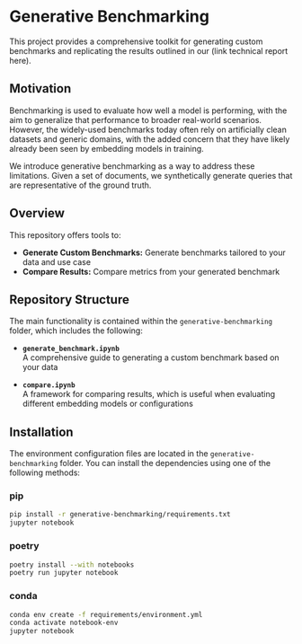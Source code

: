 # Generative Benchmarking

This project provides a comprehensive toolkit for generating custom benchmarks and replicating the results outlined in our (link technical report here).

## Motivation

Benchmarking is used to evaluate how well a model is performing, with the aim to generalize that performance to broader real-world scenarios. However, the widely-used benchmarks today often rely on artificially clean datasets and generic domains, with the added concern that they have likely already been seen by embedding models in training.

We introduce generative benchmarking as a way to address these limitations. Given a set of documents, we synthetically generate queries that are representative of the ground truth.


## Overview
This repository offers tools to:
- **Generate Custom Benchmarks:** Generate benchmarks tailored to your data and use case
- **Compare Results:** Compare metrics from your generated benchmark

## Repository Structure
The main functionality is contained within the `generative-benchmarking` folder, which includes the following:

- **`generate_benchmark.ipynb`**  
  A comprehensive guide to generating a custom benchmark based on your data

- **`compare.ipynb`**  
  A framework for comparing results, which is useful when evaluating different embedding models or configurations

## Installation

The environment configuration files are located in the `generative-benchmarking` folder. You can install the dependencies using one of the following methods:

### pip

```bash
pip install -r generative-benchmarking/requirements.txt
jupyter notebook
```

### poetry
```bash
poetry install --with notebooks
poetry run jupyter notebook
```

### conda
```bash
conda env create -f requirements/environment.yml
conda activate notebook-env
jupyter notebook
```